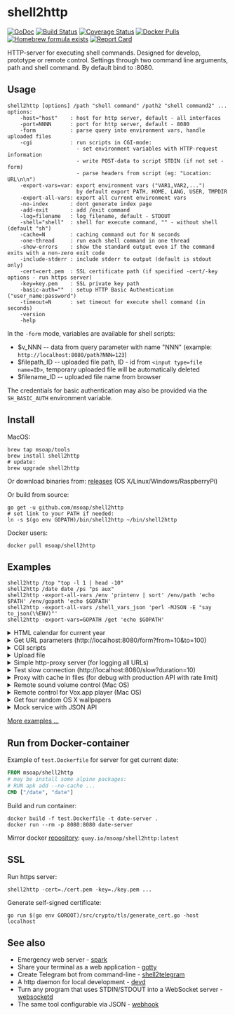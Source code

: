shell2http
==========

[![GoDoc](https://godoc.org/github.com/msoap/shell2http?status.svg)](https://godoc.org/github.com/msoap/shell2http)
[![Build Status](https://travis-ci.org/msoap/shell2http.svg?branch=master)](https://travis-ci.org/msoap/shell2http)
[![Coverage Status](https://coveralls.io/repos/github/msoap/shell2http/badge.svg?branch=master)](https://coveralls.io/github/msoap/shell2http?branch=master)
[![Docker Pulls](https://img.shields.io/docker/pulls/msoap/shell2http.svg?maxAge=3600)](https://hub.docker.com/r/msoap/shell2http/)
[![Homebrew formula exists](https://img.shields.io/badge/homebrew-🍺-d7af72.svg)](https://github.com/msoap/shell2http#install)
[![Report Card](https://goreportcard.com/badge/github.com/msoap/shell2http)](https://goreportcard.com/report/github.com/msoap/shell2http)

HTTP-server for executing shell commands. Designed for develop, prototype or remote control.
Settings through two command line arguments, path and shell command.
By default bind to :8080.

Usage
-----

    shell2http [options] /path "shell command" /path2 "shell command2" ...
    options:
        -host="host"    : host for http server, default - all interfaces
        -port=NNNN      : port for http server, default - 8080
        -form           : parse query into environment vars, handle uploaded files
        -cgi            : run scripts in CGI-mode:
                          - set environment variables with HTTP-request information
                          - write POST-data to script STDIN (if not set -form)
                          - parse headers from script (eg: "Location: URL\n\n")
        -export-vars=var: export environment vars ("VAR1,VAR2,...")
                          by default export PATH, HOME, LANG, USER, TMPDIR
        -export-all-vars: export all current environment vars
        -no-index       : dont generate index page
        -add-exit       : add /exit command
        -log=filename   : log filename, default - STDOUT
        -shell="shell"  : shell for execute command, "" - without shell (default "sh")
        -cache=N        : caching command out for N seconds
        -one-thread     : run each shell command in one thread
        -show-errors    : show the standard output even if the command exits with a non-zero exit code
        -include-stderr : include stderr to output (default is stdout only)
        -cert=cert.pem  : SSL certificate path (if specified -cert/-key options - run https server)
        -key=key.pem    : SSL private key path
        -basic-auth=""  : setup HTTP Basic Authentication ("user_name:password")
        -timeout=N	    : set timeout for execute shell command (in seconds)
        -version
        -help

In the `-form` mode, variables are available for shell scripts:

  * $v_NNN -- data from query parameter with name "NNN" (example: `http://localhost:8080/path?NNN=123`)
  * $filepath_ID -- uploaded file path, ID - id from `<input type=file name=ID>`, temporary uploaded file will be automatically deleted
  * $filename_ID -- uploaded file name from browser

The credentials for basic authentication may also be provided via the `SH_BASIC_AUTH` environment variable.

Install
-------

MacOS:

    brew tap msoap/tools
    brew install shell2http
    # update:
    brew upgrade shell2http

Or download binaries from: [releases](https://github.com/msoap/shell2http/releases) (OS X/Linux/Windows/RaspberryPi)

Or build from source:

    go get -u github.com/msoap/shell2http
    # set link to your PATH if needed:
    ln -s $(go env GOPATH)/bin/shell2http ~/bin/shell2http

Docker users:

    docker pull msoap/shell2http

Examples
--------

    shell2http /top "top -l 1 | head -10"
    shell2http /date date /ps "ps aux"
    shell2http -export-all-vars /env 'printenv | sort' /env/path 'echo $PATH' /env/gopath 'echo $GOPATH'
    shell2http -export-all-vars /shell_vars_json 'perl -MJSON -E "say to_json(\%ENV)"'
    shell2http -export-vars=GOPATH /get 'echo $GOPATH'

<details><summary>HTML calendar for current year</summary>

```sh
shell2http /cal_html 'echo "<html><body><h1>Calendar</h1>Date: <b>$(date)</b><br><pre>$(cal $(date +%Y))</pre></body></html>"'
```
</details>

<details><summary>Get URL parameters (http://localhost:8080/form?from=10&to=100)</summary>

```sh
shell2http -form /form 'echo $v_from, $v_to'
```
</details>

<details><summary>CGI scripts</summary>

```sh
shell2http -cgi /user_agent 'echo $HTTP_USER_AGENT'
shell2http -cgi /set 'touch file; echo "Location: /another_path\n"' # redirect
shell2http -cgi /404 'echo "Status: 404"; echo; echo "404 page"' # custom HTTP code
```
</details>

<details><summary>Upload file</summary>

```sh
shell2http -form \
    /form 'echo "<html><body><form method=POST action=/file enctype=multipart/form-data><input type=file name=uplfile><input type=submit></form>"' \
    /file 'cat $filepath_uplfile > uploaded_file.dat; echo Ok'
```

Testing upload file with curl:

    curl -i -F uplfile=@some/file/path 'http://localhost:8080/file'

</details>

<details><summary>Simple http-proxy server (for logging all URLs)</summary>
Setup proxy as "http://localhost:8080/"

```sh
shell2http -log=/dev/null -cgi / 'echo $REQUEST_URI 1>&2; [ "$REQUEST_METHOD" == "POST" ] && post_param="-d@-"; curl -sL $post_param "$REQUEST_URI" -A "$HTTP_USER_AGENT"'
```
</details>

<details><summary>Test slow connection (http://localhost:8080/slow?duration=10)</summary>

```sh
shell2http -form /slow 'sleep ${v_duration:-1}; echo "sleep ${v_duration:-1} seconds"'
```
</details>

<details><summary>Proxy with cache in files (for debug with production API with rate limit)</summary>
get `http://api.url/` as `http://localhost:8080/get?url=http://api.url/`

```sh
shell2http -form \
    /form 'echo "<html><form action=/get>URL: <input name=url><input type=submit>"' \
    /get 'MD5=$(printf "%s" $v_url | md5); cat cache_$MD5 || (curl -sL $v_url | tee cache_$MD5)'
```
</details>

<details><summary>Remote sound volume control (Mac OS)</summary>

```sh
shell2http /get  'osascript -e "output volume of (get volume settings)"' \
           /up   'osascript -e "set volume output volume (($(osascript -e "output volume of (get volume settings)")+10))"' \
           /down 'osascript -e "set volume output volume (($(osascript -e "output volume of (get volume settings)")-10))"'
```
</details>

<details><summary>Remote control for Vox.app player (Mac OS)</summary>

```sh
shell2http /play_pause 'osascript -e "tell application \"Vox\" to playpause" && echo ok' \
           /get_info 'osascript -e "tell application \"Vox\"" -e "\"Artist: \" & artist & \"\n\" & \"Album: \" & album & \"\n\" & \"Track: \" & track" -e "end tell"'
```
</details>

<details><summary>Get four random OS X wallpapers</summary>

```sh
shell2http /img 'cat "$(ls "/Library/Desktop Pictures/"*.jpg | ruby -e "puts STDIN.readlines.shuffle[0]")"' \
           /wallpapers 'echo "<html><h3>OS X Wallpapers</h3>"; seq 4 | xargs -I@ echo "<img src=/img?@ width=500>"'
```
</details>

<details><summary>Mock service with JSON API</summary>

```sh
curl "http://some-service/v1/call1" > 1.json
shell2http -cgi /call1 'cat 1.json' /call2 'echo "Content-Type: application/json;\n"; echo "{\"error\": \"ok\"}"'
```
</details>

[More examples ...](https://github.com/msoap/shell2http/wiki)

Run from Docker-container
-------------------------
Example of `test.Dockerfile` for server for get current date:

```dockerfile
FROM msoap/shell2http
# may be install some alpine packages:
# RUN apk add --no-cache ...
CMD ["/date", "date"]
```

Build and run container:

    docker build -f test.Dockerfile -t date-server .
    docker run --rm -p 8080:8080 date-server

Mirror docker [repository](https://quay.io/repository/msoap/shell2http): `quay.io/msoap/shell2http:latest`

SSL
---

Run https server:

    shell2http -cert=./cert.pem -key=./key.pem ...

Generate self-signed certificate:

    go run $(go env GOROOT)/src/crypto/tls/generate_cert.go -host localhost

See also
--------

 * Emergency web server - [spark](https://github.com/rif/spark)
 * Share your terminal as a web application - [gotty](https://github.com/yudai/gotty)
 * Create Telegram bot from command-line - [shell2telegram](https://github.com/msoap/shell2telegram)
 * A http daemon for local development - [devd](https://github.com/cortesi/devd)
 * Turn any program that uses STDIN/STDOUT into a WebSocket server - [websocketd](https://github.com/joewalnes/websocketd)
 * The same tool configurable via JSON - [webhook](https://github.com/adnanh/webhook)
